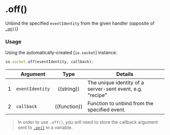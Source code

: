 # .off()

Unbind the specified `eventIdentity` from the given handler (opposite of [`.on()`]())

### Usage

Using the automatically-created [`io.socket`] instance:

```js
io.socket.off(eventIdentity, callback);
```

|   | Argument   | Type         | Details |
|---|------------|:------------:|---------|
| 1 | `eventIdentity`      | ((string))   | The unique identity of a server-sent event, e.g. "recipe"
| 2 | `callback` | ((function)) | Function to unbind from the specified event.

> In order to use `.off()`, you will need to store the callback argument sent to [`.on()`]() in a variable.

<docmeta name="displayName" value=".off()">
